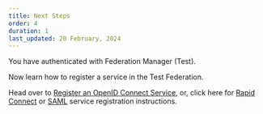 ```yaml
---
title: Next Steps
order: 4
duration: 1
last_updated: 20 February, 2024
---
```


You have authenticated with Federation Manager (Test).

Now learn how to register a service in the Test Federation.

Head over to [Register an OpenID Connect Service](/connect-an-oidc-service/01-overview), or, click here for [Rapid Connect](/connect-a-rapid-connect-service/01-overview) or [SAML](/connect-a-saml-service/01-overview) service registration instructions.